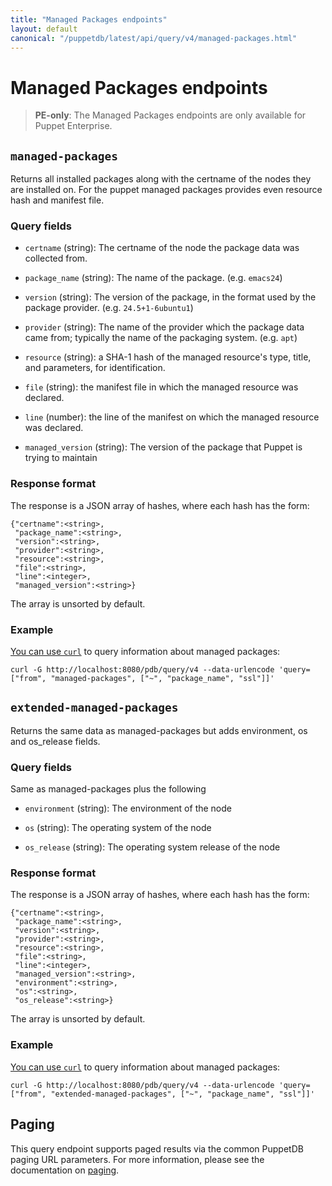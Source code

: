 ```yaml
---
title: "Managed Packages endpoints"
layout: default
canonical: "/puppetdb/latest/api/query/v4/managed-packages.html"
---
```


# Managed Packages endpoints

[curl]: ../curl.markdown#using-curl-from-localhost-non-sslhttp
[paging]: ./paging.markdown

> **PE-only**: The Managed Packages endpoints are only available for Puppet
> Enterprise.

## `managed-packages`

Returns all installed packages along with the certname of the nodes they are
installed on. For the puppet managed packages provides even resource hash and
manifest file.

### Query fields

* `certname` (string): The certname of the node the package data was collected
  from.

* `package_name` (string): The name of the package. (e.g. `emacs24`)

* `version` (string): The version of the package, in the format used by the
  package provider. (e.g. `24.5+1-6ubuntu1`)

* `provider` (string): The name of the provider which the package data came from;
  typically the name of the packaging system. (e.g. `apt`)

* `resource` (string): a SHA-1 hash of the managed resource's type, title, and parameters, for identification.

* `file` (string): the manifest file in which the managed resource was declared.

* `line` (number): the line of the manifest on which the managed resource was declared.

* `managed_version` (string): The version of the package that Puppet is trying to maintain

### Response format

The response is a JSON array of hashes, where each hash has the form:

    {"certname":<string>,
     "package_name":<string>,
     "version":<string>,
     "provider":<string>,
     "resource":<string>,
     "file":<string>,
     "line":<integer>,
     "managed_version":<string>}

The array is unsorted by default.


### Example

[You can use `curl`][curl] to query information about managed packages:

    curl -G http://localhost:8080/pdb/query/v4 --data-urlencode 'query=["from", "managed-packages", ["~", "package_name", "ssl"]]'


## `extended-managed-packages`

Returns the same data as managed-packages but adds environment, os and os_release fields.

### Query fields

Same as managed-packages plus the following

* `environment` (string): The environment of the node

* `os` (string): The operating system of the node

* `os_release` (string): The operating system release of the node

### Response format

The response is a JSON array of hashes, where each hash has the form:

    {"certname":<string>,
     "package_name":<string>,
     "version":<string>,
     "provider":<string>,
     "resource":<string>,
     "file":<string>,
     "line":<integer>,
     "managed_version":<string>,
     "environment":<string>,
     "os":<string>,
     "os_release":<string>}

The array is unsorted by default.


### Example

[You can use `curl`][curl] to query information about managed packages:

    curl -G http://localhost:8080/pdb/query/v4 --data-urlencode 'query=["from", "extended-managed-packages", ["~", "package_name", "ssl"]]'


## Paging

This query endpoint supports paged results via the common PuppetDB paging
URL parameters. For more information, please see the documentation
on [paging][paging].
